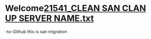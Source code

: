 # Welcome[21541_CLEAN SAN CLAN UP SERVER NAME.txt](https://github.com/Monday4u/Welcome-to-Github/files/7118445/21541_CLEAN.SAN.CLAN.UP.SERVER.NAME.txt)
-to-Github
this is san migration

